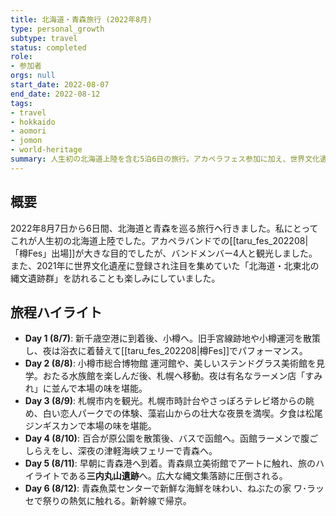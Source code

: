 ```yaml
---
title: 北海道・青森旅行 (2022年8月)
type: personal_growth
subtype: travel
status: completed
role:
- 参加者
orgs: null
start_date: 2022-08-07
end_date: 2022-08-12
tags:
- travel
- hokkaido
- aomori
- jomon
- world-heritage
summary: 人生初の北海道上陸を含む5泊6日の旅行。アカペラフェス参加に加え、世界文化遺産「北海道・北東北の縄文遺跡群」を巡るなど、文化と自然を満喫した。
---
```

## 概要

2022年8月7日から6日間、北海道と青森を巡る旅行へ行きました。私にとってこれが人生初の北海道上陸でした。アカペラバンドでの[[taru_fes_202208|「樽Fes」出場]]が大きな目的でしたが、バンドメンバー4人と観光しました。また、2021年に世界文化遺産に登録され注目を集めていた「北海道・北東北の縄文遺跡群」を訪れることも楽しみにしていました。

## 旅程ハイライト

- **Day 1 (8/7)**: 新千歳空港に到着後、小樽へ。旧手宮線跡地や小樽運河を散策し、夜は浴衣に着替えて[[taru_fes_202208|樽Fes]]でパフォーマンス。
- **Day 2 (8/8)**: 小樽市総合博物館 運河館や、美しいステンドグラス美術館を見学。おたる水族館を楽しんだ後、札幌へ移動。夜は有名なラーメン店「すみれ」に並んで本場の味を堪能。
- **Day 3 (8/9)**: 札幌市内を観光。札幌市時計台やさっぽろテレビ塔からの眺め、白い恋人パークでの体験、藻岩山からの壮大な夜景を満喫。夕食は松尾ジンギスカンで本場の味を堪能。
- **Day 4 (8/10)**: 百合が原公園を散策後、バスで函館へ。函館ラーメンで腹ごしらえをし、深夜の津軽海峡フェリーで青森へ。
- **Day 5 (8/11)**: 早朝に青森港へ到着。青森県立美術館でアートに触れ、旅のハイライトである**三内丸山遺跡**へ。広大な縄文集落跡に圧倒される。
- **Day 6 (8/12)**: 青森魚菜センターで新鮮な海鮮を味わい、ねぶたの家 ワ･ラッセで祭りの熱気に触れる。新幹線で帰京。

